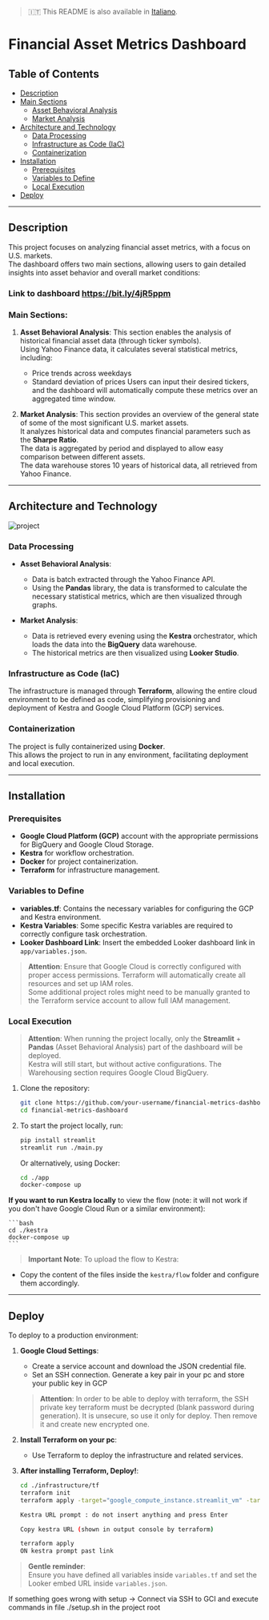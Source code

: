 > 🇮🇹 This README is also available in [Italiano](README.it.md).

# Financial Asset Metrics Dashboard

## Table of Contents

- [Description](#description)
- [Main Sections](#main-sections)
  - [Asset Behavioral Analysis](#asset-behavioral-analysis)
  - [Market Analysis](#market-analysis)
- [Architecture and Technology](#architecture-and-technology)
  - [Data Processing](#data-processing)
  - [Infrastructure as Code (IaC)](#infrastructure-as-code-iac)
  - [Containerization](#containerization)
- [Installation](#installation)
  - [Prerequisites](#prerequisites)
  - [Variables to Define](#variables-to-define)
  - [Local Execution](#local-execution)
- [Deploy](#deploy)

---

## Description

This project focuses on analyzing financial asset metrics, with a focus on U.S. markets.  
The dashboard offers two main sections, allowing users to gain detailed insights into asset behavior and overall market conditions:

### Link to dashboard https://bit.ly/4jR5ppm

### Main Sections:

1. **Asset Behavioral Analysis**:
   This section enables the analysis of historical financial asset data (through ticker symbols).  
   Using Yahoo Finance data, it calculates several statistical metrics, including:
   - Price trends across weekdays
   - Standard deviation of prices
   Users can input their desired tickers, and the dashboard will automatically compute these metrics over an aggregated time window.

2. **Market Analysis**:
   This section provides an overview of the general state of some of the most significant U.S. market assets.  
   It analyzes historical data and computes financial parameters such as the **Sharpe Ratio**.  
   The data is aggregated by period and displayed to allow easy comparison between different assets.  
   The data warehouse stores 10 years of historical data, all retrieved from Yahoo Finance.

---

## Architecture and Technology

![project](https://github.com/user-attachments/assets/94ab2564-1afd-4ad8-9b3e-09008aa854bc)

### Data Processing

- **Asset Behavioral Analysis**:
  - Data is batch extracted through the Yahoo Finance API.
  - Using the **Pandas** library, the data is transformed to calculate the necessary statistical metrics, which are then visualized through graphs.

- **Market Analysis**:
  - Data is retrieved every evening using the **Kestra** orchestrator, which loads the data into the **BigQuery** data warehouse.
  - The historical metrics are then visualized using **Looker Studio**.

### Infrastructure as Code (IaC)

The infrastructure is managed through **Terraform**, allowing the entire cloud environment to be defined as code, simplifying provisioning and deployment of Kestra and Google Cloud Platform (GCP) services.

### Containerization

The project is fully containerized using **Docker**.  
This allows the project to run in any environment, facilitating deployment and local execution.

---

## Installation

### Prerequisites
- **Google Cloud Platform (GCP)** account with the appropriate permissions for BigQuery and Google Cloud Storage.
- **Kestra** for workflow orchestration.
- **Docker** for project containerization.
- **Terraform** for infrastructure management.

### Variables to Define

- **variables.tf**: Contains the necessary variables for configuring the GCP and Kestra environment.
- **Kestra Variables**: Some specific Kestra variables are required to correctly configure task orchestration.
- **Looker Dashboard Link**: Insert the embedded Looker dashboard link in `app/variables.json`.

> **Attention**: Ensure that Google Cloud is correctly configured with proper access permissions. Terraform will automatically create all resources and set up IAM roles.  
Some additional project roles might need to be manually granted to the Terraform service account to allow full IAM management.

### Local Execution

> **Attention**: When running the project locally, only the **Streamlit** + **Pandas** (Asset Behavioral Analysis) part of the dashboard will be deployed.  
Kestra will still start, but without active configurations. The Warehousing section requires Google Cloud BigQuery.

1. Clone the repository:
    ```bash
    git clone https://github.com/your-username/financial-metrics-dashboard.git
    cd financial-metrics-dashboard
    ```

2. To start the project locally, run:
    ```bash
    pip install streamlit
    streamlit run ./main.py
    ```

   Or alternatively, using Docker:
    ```bash
    cd ./app
    docker-compose up 
    ```

**If you want to run Kestra locally** to view the flow (note: it will not work if you don't have Google Cloud Run or a similar environment):

    ```bash
    cd ./kestra
    docker-compose up 
    ```
> **Important Note**: To upload the flow to Kestra:
- Copy the content of the files inside the `kestra/flow` folder and configure them accordingly.

---

## Deploy

To deploy to a production environment:

1. **Google Cloud Settings**:
   - Create a service account and download the JSON credential file.
   - Set an SSH connection. Generate a key pair in your pc and store your public key in GCP

   > **Attention**: In order to be able to deploy with terraform, the SSH private key terraform must be decrypted (blank password during generation). It is unsecure, so use it only for deploy. Then remove it and create new encrypted one.

2. **Install Terraform on your pc**:
   - Use Terraform to deploy the infrastructure and related services.

3. **After installing Terraform, Deploy!**:
    ```bash
    cd ./infrastructure/tf
    terraform init
    terraform apply -target="google_compute_instance.streamlit_vm" -target="google_compute_firewall.default"

    Kestra URL prompt : do not insert anything and press Enter

    Copy kestra URL (shown in output console by terraform)

    terraform apply
    ON kestra prompt past link
    ```
> **Gentle reminder**:  
Ensure you have defined all variables inside `variables.tf` and set the Looker embed URL inside `variables.json`.

  If something goes wrong with setup -> Connect via SSH to GCI and execute commands in file ./setup.sh in the project root
